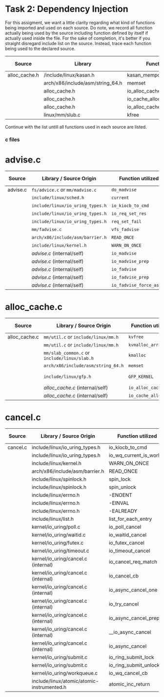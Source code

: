 # Task 2: Dependency Injection
For this assigment, we want a little clarity regarding what kind of functions being imported and used on each source. Do note, we record all function actually being used by the source including function defined by itself if actually used inside the file. For the sake of completion, it's better if you straight disregard include list on the source. Instead, trace each function being used to the declared source.

Source | Library | Function utilized | Time Used
-------|--------|--------------| ------------------
alloc_cache.h | /include/linux/kasan.h | kasan_mempool_unpoison_object | 1
| | arch/x86/include/asm/string_64.h| memset | 1
| | alloc_cache.h | io_alloc_cache_get | 1
| | alloc_cache.h | io_cache_alloc_new | 1
| | alloc_cache.h | io_alloc_cache_put | 1
| | linux/mm/slub.c | kfree | 1

Continue with the list untill all functions used in each source are listed.


### c files 

# advise.c

| Source    | Library / Source Origin                    | Function utilized           | Time Used |
|-----------|---------------------------------------------|------------------------------|-----------|
| advise.c  | `fs/advice.c` or `mm/madvise.c`             | `do_madvise`                 | 1         |
|  | `include/linux/sched.h`                     | `current`                    | 1         |
|  | `include/linux/io_uring_types.h`            | `io_kiocb_to_cmd`            | 4         |
| | `include/linux/io_uring_types.h`            | `io_req_set_res`             | 2         |
|   | `include/linux/io_uring_types.h`            | `req_set_fail`               | 1         |
|   | `mm/fadvise.c`                              | `vfs_fadvise`                | 1         |
|   | `arch/x86/include/asm/barrier.h`            | `READ_ONCE`                  | 6         |
|   | `include/linux/kernel.h`                    | `WARN_ON_ONCE`               | 2         |
|   | *advise.c* (internal/self)                  | `io_madvise`                 | 1         |
|  | *advise.c* (internal/self)                  | `io_madvise_prep`            | 1         |
|  | *advise.c* (internal/self)                  | `io_fadvise`                 | 1         |
|  | *advise.c* (internal/self)                  | `io_fadvise_prep`            | 1         |
| | *advise.c* (internal/self)                  | `io_fadvise_force_async`     | 2         |

# alloc_cache.c

| Source         | Library / Source Origin                         | Function utilized         | Time Used |
|----------------|--------------------------------------------------|----------------------------|------------|
|  alloc_cache.c | `mm/util.c` or `include/linux/mm.h`             | `kvfree`                   | 1          |
|                | `mm/util.c` or `include/linux/mm.h`             | `kvmalloc_array`           | 1          |
|                | `mm/slab_common.c` or `include/linux/slab.h`    | `kmalloc`                  | 1          |
|                | `arch/x86/include/asm/string_64.h`              | `memset`                   | 1          |
|                | `include/linux/gfp.h`                           | `GFP_KERNEL`               | 1 (macro)  |
|                | *alloc_cache.c* (internal/self)                 | `io_alloc_cache_get`       | 1          |
|                | *alloc_cache.c* (internal/self)                 | `io_cache_alloc_new`       | 1          |

# cancel.c
| Source     | Library / Source Origin                | Function utilized            | Time Used |
|------------|-----------------------------------------|-------------------------------|-----------|
| cancel.c   | include/linux/io_uring_types.h         | io_kiocb_to_cmd               | 2         |
|            | include/linux/io_uring_types.h         | io_wq_current_is_worker       | 1         |
|            | include/linux/kernel.h                 | WARN_ON_ONCE                  | 1         |
|            | arch/x86/include/asm/barrier.h         | READ_ONCE                     | 4         |
|            | include/linux/spinlock.h               | spin_lock                     | 1         |
|            | include/linux/spinlock.h               | spin_unlock                   | 1         |
|            | include/linux/errno.h                  | -ENOENT                       | 4         |
|            | include/linux/errno.h                  | -EINVAL                       | 3         |
|            | include/linux/errno.h                  | -EALREADY                     | 1         |
|            | include/linux/list.h                   | list_for_each_entry           | 1         |
|            | kernel/io_uring/poll.c                 | io_poll_cancel                | 1         |
|            | kernel/io_uring/waitid.c               | io_waitid_cancel              | 1         |
|            | kernel/io_uring/futex.c                | io_futex_cancel               | 1         |
|            | kernel/io_uring/timeout.c              | io_timeout_cancel             | 1         |
|            | kernel/io_uring/cancel.c (internal)    | io_cancel_req_match           | 2         |
|            | kernel/io_uring/cancel.c (internal)    | io_cancel_cb                  | 1         |
|            | kernel/io_uring/cancel.c (internal)    | io_async_cancel_one           | 2         |
|            | kernel/io_uring/cancel.c (internal)    | io_try_cancel                 | 1         |
|            | kernel/io_uring/cancel.c (internal)    | io_async_cancel_prep          | 1         |
|            | kernel/io_uring/cancel.c (internal)    | __io_async_cancel             | 1         |
|            | kernel/io_uring/cancel.c (internal)    | io_async_cancel               | 1         |
|            | kernel/io_uring/submit.c               | io_ring_submit_lock           | 1         |
|            | kernel/io_uring/submit.c               | io_ring_submit_unlock         | 1         |
|            | kernel/io_uring/workqueue.c            | io_wq_cancel_cb               | 1         |
|            | include/linux/atomic/atomic-instrumented.h | atomic_inc_return        | 1         |

